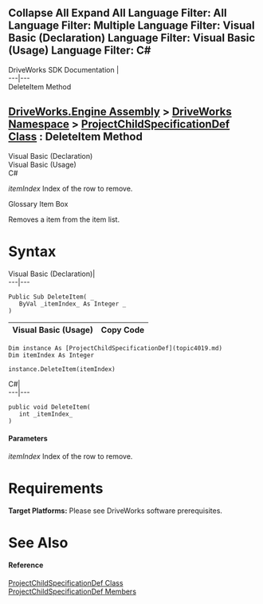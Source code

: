 Collapse All Expand All Language Filter: All  Language Filter: Multiple  Language Filter: Visual Basic (Declaration) Language Filter: Visual Basic (Usage) Language Filter: C#  
---  
DriveWorks SDK Documentation  |   
---|---  
DeleteItem Method   
  
[DriveWorks.Engine Assembly](topic2156.md) > [DriveWorks Namespace](topic2159.md) > [ProjectChildSpecificationDef Class](topic4019.md) : DeleteItem Method  
---  
  
Visual Basic (Declaration)    
Visual Basic (Usage)    
C# 

_itemIndex_
    Index of the row to remove.

Glossary Item Box

Removes a item from the item list. 

# Syntax

Visual Basic (Declaration)|   
---|---  
      
    
    Public Sub DeleteItem( _
       ByVal _itemIndex_ As Integer _
    )   
  
Visual Basic (Usage)| Copy Code  
---|---  
      
    
    Dim instance As [ProjectChildSpecificationDef](topic4019.md)
    Dim itemIndex As Integer
     
    instance.DeleteItem(itemIndex)  
  
C#|   
---|---  
      
    
    public void DeleteItem( 
       int _itemIndex_
    )  
  
#### Parameters

 _itemIndex_
    Index of the row to remove.

# Requirements

**Target Platforms:** Please see DriveWorks software prerequisites.

# See Also

#### Reference

[ProjectChildSpecificationDef Class](topic4019.md)   
[ProjectChildSpecificationDef Members](topic4020.md)


